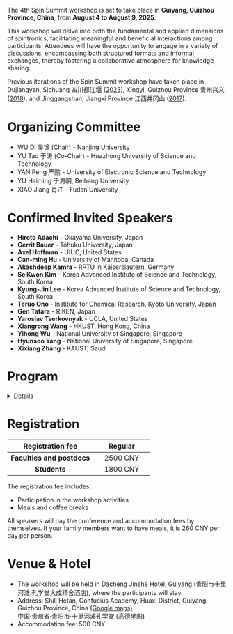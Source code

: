 The 4th Spin Summit workshop is set to take place in **Guiyang, Guizhou Province, China**, from **August 4 to August 9, 2025**. 

This workshop will delve into both the fundamental and applied dimensions of spintronics, facilitating meaningful and beneficial interactions among participants. Attendees will have the opportunity to engage in a variety of discussions, encompassing both structured formats and informal exchanges, thereby fostering a collaborative atmosphere for knowledge sharing. 

Previous iterations of the Spin Summit workshop have taken place in Dujiangyan, Sichuang 四川都江堰 ([2023](../index_2023.html)), Xingyi, Guizhou Province 贵州兴义 ([2018](../2018/index.html)), and Jinggangshan, Jiangxi Province 江西井冈山 ([2017](../2017/index.html)).

# Organizing Committee

- WU Di 吴镝 (Chair) - Nanjing University
- YU Tao 于涛 (Co-Chair) - Huazhong University of Science and Technology 
- YAN Peng 严鹏 - University of Electronic Science and Technology
- YU Haiming 于海明, Beihang University
- XIAO Jiang 肖江 - Fudan University

# Confirmed Invited Speakers

- **Hiroto Adachi** - Okayama University, Japan
- **Gerrit Bauer** - Tohuku University, Japan
- **Axel Hoffman** - UIUC, United States
- **Can-ming Hu** - University of Manitoba, Canada
- **Akashdeep Kamra** - RPTU in Kaiserslautern, Germany
- **Se Kwon Kim** - Korea Advanced Institute of Science and Technology, South Korea
- **Kyung-Jin Lee** - Korea Advanced Institute of Science and Technology, South Korea
- **Teruo Ono** - Institute for Chemical Research, Kyoto University, Japan
- **Gen Tatara** - RIKEN, Japan
- **Yaroslav Tserkovnyak** - UCLA, United States
- **Xiangrong Wang** - HKUST, Hong Kong, China
- **Yihong Wu** - National University of Singapore, Singapore
- **Hyunsoo Yang** - National University of Singapore, Singapore
- **Xixiang Zhang** - KAUST, Saudi

# Program

<details>
  TBA
</details>

# Registration

| **Registration fee** | **Regular** |
| :---: | :------: |
| **Faculties and postdocs** | &nbsp;&nbsp;&nbsp; 2500 CNY &nbsp;&nbsp;&nbsp; |
| **Students** | &nbsp;&nbsp;&nbsp; 1800 CNY &nbsp;&nbsp;&nbsp; |

The registration fee includes:
- Participation in the workshop activities
- Meals and coffee breaks

All speakers will pay the conference and accommodation fees by themselves. If your family members want to have meals, it is 260 CNY per day per person.

# Venue & Hotel

- The workshop will be held in Dacheng Jinshe Hotel, Guiyang (贵阳市十里河滩.孔学堂大成精舍酒店), where the participants will stay.
- Address: Shili Hetan, Confucius Academy, Huaxi District, Guiyang, Guizhou Province, China [(Google maps)](https://maps.app.goo.gl/3pvcHKPwgRqdGVD37) <br>
  中国·贵州省·贵阳市·十里河滩孔学堂 [(高德地图)](https://surl.amap.com/2H4MBvE14dxC)
- Accommodation fee: 500 CNY
